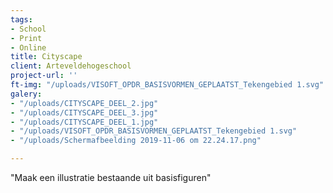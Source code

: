 ```yaml
---
tags:
- School
- Print
- Online
title: Cityscape
client: Arteveldehogeschool
project-url: ''
ft-img: "/uploads/VISOFT_OPDR_BASISVORMEN_GEPLAATST_Tekengebied 1.svg"
galery:
- "/uploads/CITYSCAPE_DEEL_2.jpg"
- "/uploads/CITYSCAPE_DEEL_3.jpg"
- "/uploads/CITYSCAPE_DEEL_1.jpg"
- "/uploads/VISOFT_OPDR_BASISVORMEN_GEPLAATST_Tekengebied 1.svg"
- "/uploads/Schermafbeelding 2019-11-06 om 22.24.17.png"

---
```

"Maak een illustratie bestaande uit basisfiguren"